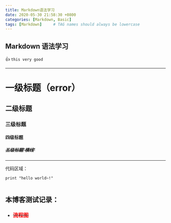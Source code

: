 ```yaml
---
title: Markdown语法学习
date: 2020-05-30 21:58:30 +0800
categories: [Markdown, Basic]
tags: [Markdown]     # TAG names should always be lowercase 
---
```



## **Markdown 语法学习** ##

:thumbsup: `this very good `

---

# 一级标题（error）
## 二级标题
### 三级标题
#### 四级标题
##### ~~五级标题'横线'~~

---

代码区域：

```
print "hello world~!"


```

##  **本博客测试记录：**
* ### ~~<font color=red> 流程图</font>~~
